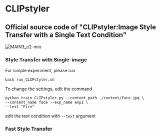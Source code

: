 # CLIPstyler
## Official source code of "CLIPstyler:Image Style Transfer with a Single Text Condition"

![MAIN3_e2-min](https://user-images.githubusercontent.com/94511035/142139437-9d91f39e-b3d7-46cf-b43b-cb7fdead69a8.png)

### Style Transfer with Single-image
For simple experiment, please run
```
bash run_CLIPstyler.sh
```

To change the settings, edit the command 
```
python train_CLIPstyler.py --content_path ./content/face.jpg \
--content_name face --exp_name exp1 \
--text "Fire"
```

edit the text condition with ```--text``` argument

### Fast Style Transfer
